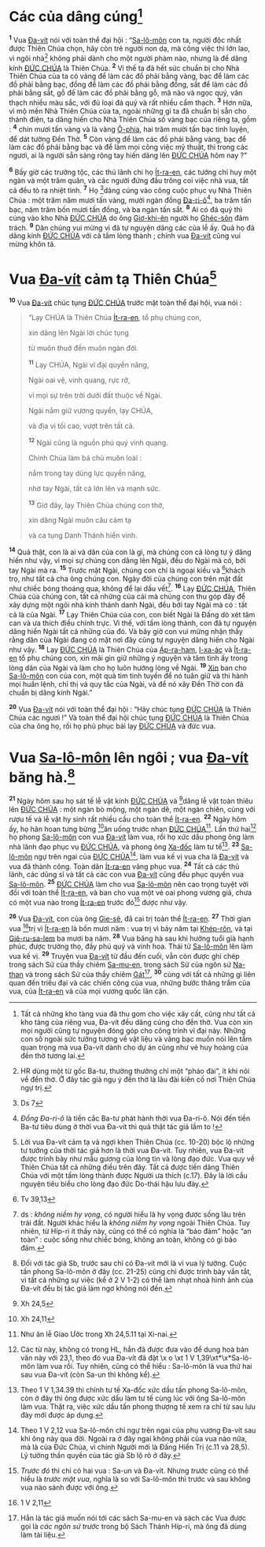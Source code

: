 # Các của dâng cúng[^1-5ecc4c38-57ff-4b7f-9145-758d8afeaba5]
<sup><b>1</b></sup> Vua [Đa-vít]() nói với toàn thể đại hội : “[Sa-lô-môn]() con ta, người độc nhất được Thiên Chúa chọn, hãy còn trẻ người non dạ, mà công việc thì lớn lao, vì ngôi nhà[^2-5ecc4c38-57ff-4b7f-9145-758d8afeaba5] không phải dành cho một người phàm nào, nhưng là để dâng kính [ĐỨC CHÚA]() là Thiên Chúa. <sup><b>2</b></sup> Vì thế ta đã hết sức chuẩn bị cho Nhà Thiên Chúa của ta có vàng để làm các đồ phải bằng vàng, bạc để làm các đồ phải bằng bạc, đồng để làm các đồ phải bằng đồng, sắt để làm các đồ phải bằng sắt, gỗ để làm các đồ phải bằng gỗ, mã não và ngọc quý, vân thạch nhiều màu sắc, với đủ loại đá quý và rất nhiều cẩm thạch. <sup><b>3</b></sup> Hơn nữa, vì mộ mến Nhà Thiên Chúa của ta, ngoài những gì ta đã chuẩn bị sẵn cho thánh điện, ta dâng hiến cho Nhà Thiên Chúa số vàng bạc của riêng ta, gồm : <sup><b>4</b></sup> chín mươi tấn vàng và là vàng [Ô-phia](), hai trăm mười tấn bạc tinh luyện, để dát tường Đền Thờ. <sup><b>5</b></sup> Còn vàng để làm các đồ phải bằng vàng, bạc để làm các đồ phải bằng bạc và để làm mọi công việc mỹ thuật, thì trong các ngươi, ai là người sẵn sàng rộng tay hiến dâng lên [ĐỨC CHÚA]() hôm nay ?”

<sup><b>6</b></sup> Bấy giờ các trưởng tộc, các thủ lãnh chi họ [Ít-ra-en](), các tướng chỉ huy một ngàn và một trăm quân, và các người đứng đầu trông coi việc nhà vua, tất cả đều tỏ ra nhiệt tình. <sup><b>7</b></sup> Họ [^1@-5ecc4c38-57ff-4b7f-9145-758d8afeaba5]dâng cúng vào công cuộc phục vụ Nhà Thiên Chúa : một trăm năm mươi tấn vàng, mười ngàn đồng [Đa-ri-ô]()[^3-5ecc4c38-57ff-4b7f-9145-758d8afeaba5], ba trăm tấn bạc, năm trăm bốn mươi tấn đồng, và ba ngàn tấn sắt. <sup><b>8</b></sup> Ai có đá quý thì cúng vào kho Nhà [ĐỨC CHÚA]() do ông [Giơ-khi-ên]() người họ [Ghéc-sôn]() đảm trách. <sup><b>9</b></sup> Dân chúng vui mừng vì đã tự nguyện dâng các của lễ ấy. Quả họ đã dâng kính [ĐỨC CHÚA]() với cả tấm lòng thành ; chính vua [Đa-vít]() cũng vui mừng khôn tả.

# Vua [Đa-vít]() cảm tạ Thiên Chúa[^4-5ecc4c38-57ff-4b7f-9145-758d8afeaba5]
<sup><b>10</b></sup> Vua [Đa-vít]() chúc tụng [ĐỨC CHÚA]() trước mặt toàn thể đại hội, vua nói :

> “Lạy CHÚA là Thiên Chúa [Ít-ra-en](), tổ phụ chúng con,
>
> xin dâng lên Ngài lời chúc tụng
>
> từ muôn thuở đến muôn ngàn đời.
>
> <sup><b>11</b></sup> Lạy CHÚA, Ngài vĩ đại quyền năng,
>
> Ngài oai vệ, vinh quang, rực rỡ,
>
> vì mọi sự trên trời dưới đất thuộc về Ngài.
>
> Ngài nắm giữ vương quyền, lạy CHÚA,
>
> và địa vị tối cao, vượt trên tất cả.
>
> <sup><b>12</b></sup> Ngài cũng là nguồn phú quý vinh quang.
>
> Chính Chúa làm bá chủ muôn loài :
>
> nắm trong tay dũng lực quyền năng,
>
> nhờ tay Ngài, tất cả lớn lên và mạnh sức.
>
> <sup><b>13</b></sup> Giờ đây, lạy Thiên Chúa chúng con thờ,
>
> xin dâng Ngài muôn câu cảm tạ
>
> và ca tụng Danh Thánh hiển vinh.

<sup><b>14</b></sup> Quả thật, con là ai và dân của con là gì, mà chúng con cả lòng tự ý dâng hiến như vậy, vì mọi sự chúng con dâng lên Ngài, đều do Ngài mà có, bởi tay Ngài mà ra. <sup><b>15</b></sup> Trước mặt Ngài, chúng con chỉ là ngoại kiều và [^2@-5ecc4c38-57ff-4b7f-9145-758d8afeaba5]khách trọ, như tất cả cha ông chúng con. Ngày đời của chúng con trên mặt đất như chiếc bóng thoáng qua, không để lại dấu vết[^5-5ecc4c38-57ff-4b7f-9145-758d8afeaba5]. <sup><b>16</b></sup> Lạy [ĐỨC CHÚA](), Thiên Chúa của chúng con, tất cả những của cải mà chúng con thu góp đây để xây dựng một ngôi nhà kính thánh danh Ngài, đều bởi tay Ngài mà có : tất cả là của Ngài. <sup><b>17</b></sup> Lạy Thiên Chúa của con, con biết Ngài là Đấng dò xét tâm can và ưa thích điều chính trực. Vì thế, với tấm lòng thành, con đã tự nguyện dâng hiến Ngài tất cả những của đó. Và bây giờ con vui mừng nhận thấy rằng dân của Ngài đang có mặt nơi đây cũng tự nguyện dâng hiến cho Ngài như vậy. <sup><b>18</b></sup> Lạy [ĐỨC CHÚA]() là Thiên Chúa của [Áp-ra-ham](), [I-xa-ác]() và [Ít-ra-en]() tổ phụ chúng con, xin mãi gìn giữ những ý nguyện và tâm tình ấy trong lòng dân của Ngài và làm cho họ luôn hướng lòng về Ngài. <sup><b>19</b></sup> [Xin]() ban cho [Sa-lô-môn]() con của con, một quả tim tinh tuyền để nó tuân giữ và thi hành mọi huấn lệnh, chỉ thị và quy tắc của Ngài, và để nó xây Đền Thờ con đã chuẩn bị dâng kính Ngài.”

<sup><b>20</b></sup> Vua [Đa-vít]() nói với toàn thể đại hội : “Hãy chúc tụng [ĐỨC CHÚA]() là Thiên Chúa các ngươi !” Và toàn thể đại hội chúc tụng [ĐỨC CHÚA]() là Thiên Chúa của cha ông họ, rồi họ phủ phục bái lạy [ĐỨC CHÚA]() và đức vua.

# Vua [Sa-lô-môn]() lên ngôi ; vua [Đa-vít]() băng hà.[^6-5ecc4c38-57ff-4b7f-9145-758d8afeaba5]
<sup><b>21</b></sup> Ngày hôm sau họ sát tế lễ vật kính [ĐỨC CHÚA]() và [^3@-5ecc4c38-57ff-4b7f-9145-758d8afeaba5]dâng lễ vật toàn thiêu lên [ĐỨC CHÚA]() : một ngàn bò mộng, một ngàn dê, một ngàn chiên, cùng với rượu tế và lễ vật hy sinh rất nhiều cầu cho toàn thể [Ít-ra-en](). <sup><b>22</b></sup> Ngày hôm ấy, họ hân hoan tưng bừng [^4@-5ecc4c38-57ff-4b7f-9145-758d8afeaba5]ăn uống trước nhan [ĐỨC CHÚA]()[^7-5ecc4c38-57ff-4b7f-9145-758d8afeaba5]. Lần thứ hai[^8-5ecc4c38-57ff-4b7f-9145-758d8afeaba5] họ phong [Sa-lô-môn]() con vua [Đa-vít]() làm vua, rồi họ xức dầu phong ông làm nhà lãnh đạo phục vụ [ĐỨC CHÚA](), và phong ông [Xa-đốc]() làm tư tế[^9-5ecc4c38-57ff-4b7f-9145-758d8afeaba5]. <sup><b>23</b></sup> [Sa-lô-môn]() ngự trên ngai của [ĐỨC CHÚA]()[^10-5ecc4c38-57ff-4b7f-9145-758d8afeaba5], làm vua kế vị vua cha là [Đa-vít]() và vua đã thành công. Toàn dân [Ít-ra-en]() vâng phục vua. <sup><b>24</b></sup> Tất cả các thủ lãnh, các dũng sĩ và tất cả các con vua [Đa-vít]() cũng đều phục quyền vua [Sa-lô-môn](). <sup><b>25</b></sup> [ĐỨC CHÚA]() làm cho vua [Sa-lô-môn]() nên cao trọng tuyệt vời đối với toàn thể [Ít-ra-en](), và ban cho vua một vẻ oai phong vương giả, chưa có một vua nào trong [Ít-ra-en]() trước đó[^11-5ecc4c38-57ff-4b7f-9145-758d8afeaba5] được như vậy.

<sup><b>26</b></sup> Vua [Đa-vít](), con của ông [Gie-sê](), đã cai trị toàn thể [Ít-ra-en](). <sup><b>27</b></sup> Thời gian vua [^5@-5ecc4c38-57ff-4b7f-9145-758d8afeaba5]trị vì [Ít-ra-en]() là bốn mươi năm : vua trị vì bảy năm tại [Khép-rôn](), và tại [Giê-ru-sa-lem]() ba mươi ba năm. <sup><b>28</b></sup> Vua băng hà sau khi hưởng tuổi già hạnh phúc, được trường thọ, đầy phú quý và vinh hoa. Thái tử [Sa-lô-môn]() lên làm vua kế vị. <sup><b>29</b></sup> Truyện vua [Đa-vít]() từ đầu đến cuối, vẫn còn được ghi chép trong sách Sử của thầy chiêm [Sa-mu-en](), trong sách Sử của ngôn sứ [Na-than]() và trong sách Sử của thầy chiêm [Gát]()[^12-5ecc4c38-57ff-4b7f-9145-758d8afeaba5], <sup><b>30</b></sup> cùng với tất cả những gì liên quan đến triều đại và các chiến công của vua, những bước thăng trầm của vua, của [Ít-ra-en]() và của mọi vương quốc lân cận.

[^1-5ecc4c38-57ff-4b7f-9145-758d8afeaba5]: Tất cả những kho tàng vua đã thu gom cho việc xây cất, cũng như tất cả kho tàng của riêng vua, Đa-vít đều dâng cúng cho đền thờ. Vua còn xin mọi người cũng tự nguyện đóng góp cho công trình vĩ đại này. Những con số ngoài sức tưởng tượng về vật liệu và vàng bạc muốn nói lên tầm quan trọng mà vua Đa-vít dành cho dự án cũng như vẻ huy hoàng của đền thờ tương lai.
[^2-5ecc4c38-57ff-4b7f-9145-758d8afeaba5]: HR dùng một từ gốc Ba-tư, thường thường chỉ một “pháo đài”, ít khi nói về đền thờ. Ở đây tác giả ngụ ý đền thờ là lâu đài kiên cố nơi Thiên Chúa ngự trị.
[^3-5ecc4c38-57ff-4b7f-9145-758d8afeaba5]: *Đồng Đa-ri-ô* là tiền cắc Ba-tư phát hành thời vua Đa-ri-ô. Nói đến tiền Ba-tư tiêu dùng ở thời vua Đa-vít thì quả thật tác giả lầm to !
[^4-5ecc4c38-57ff-4b7f-9145-758d8afeaba5]: Lời vua Đa-vít cảm tạ và ngợi khen Thiên Chúa (cc. 10-20) bộc lộ những tư tưởng của thời tác giả hơn là thời vua Đa-vít. Tuy nhiên, vua Đa-vít được trình bày như mẫu gương của lòng tin và lòng đạo đức. Vua quy về Thiên Chúa tất cả những điều trên đây. Tất cả được tiến dâng Thiên Chúa với một tấm lòng thành được Người ưa thích (c.17). Đây là lời cầu nguyện tiêu biểu cho lòng đạo đức Do-thái hậu lưu đày.
[^5-5ecc4c38-57ff-4b7f-9145-758d8afeaba5]: ds : *không niềm hy vọng*, có người hiểu là hy vọng được sống lâu trên trái đất. Người khác hiểu là *không niềm hy vọng* ngoài Thiên Chúa. Tuy nhiên, từ Híp-ri ít thấy này, cũng có thể có nghĩa là “bảo đảm” hoặc “an toàn” : cuộc sống như chiếc bóng, không an toàn, không có gì bảo đảm.
[^6-5ecc4c38-57ff-4b7f-9145-758d8afeaba5]: Đối với tác giả Sb, trước sau chỉ có Đa-vít mới là vì vua lý tưởng. Cuộc tấn phong Sa-lô-môn ở đây (cc. 21-25) cũng chỉ được trình bày vắn tắt, vì tất cả những sự việc (kể ở 2 V 1-2) có thể làm nhạt nhoà hình ảnh của Đa-vít đều bị tác giả làm ngơ không nói đến.
[^7-5ecc4c38-57ff-4b7f-9145-758d8afeaba5]: Như ăn lễ Giao Ước trong Xh 24,5.11 tại Xi-nai.
[^8-5ecc4c38-57ff-4b7f-9145-758d8afeaba5]: Các từ này, không có trong HL, hẳn đã được đưa vào để dung hoà bản văn này với 23,1, theo đó vua Đa-vít đã đặt \x o \xt 1 V 1,39\xt\*\x\*Sa-lô-môn làm vua rồi. Tuy nhiên, cũng có thể hiểu : Sa-lô-môn là vua thứ hai sau vua Đa-vít (còn Sa-un thì không kể).
[^9-5ecc4c38-57ff-4b7f-9145-758d8afeaba5]: Theo 1 V 1,34.39 thì chính tư tế Xa-đốc xức dầu tấn phong Sa-lô-môn, còn ở đây thì ông được xức dầu làm tư tế cùng lúc với ông Sa-lô-môn làm vua. Thật ra, việc xức dầu tấn phong thượng tế xem ra chỉ từ sau lưu đày mới được áp dụng.
[^10-5ecc4c38-57ff-4b7f-9145-758d8afeaba5]: Theo 1 V 2,12 vua Sa-lô-môn chỉ ngự trên ngai của phụ vương Đa-vít sau khi ông này qua đời. Ngoài ra ở đây ngai không phải của vua nào nữa, mà là của Đức Chúa, vì chính Người mới là Đấng Hiển Trị (c.11 và 28,5). Lý tưởng thần quyền của tác giả Sb lộ rõ ở đây.
[^11-5ecc4c38-57ff-4b7f-9145-758d8afeaba5]: *Trước đó* thì chỉ có hai vua : Sa-un và Đa-vít. Nhưng *trước* cũng có thể hiểu là *trước mặt vua*, nghĩa là so với Sa-lô-môn thì trước và sau không vua nào sánh được với ông.
[^12-5ecc4c38-57ff-4b7f-9145-758d8afeaba5]: Hẳn là tác giả muốn nói tới các sách Sa-mu-en và sách các Vua được gọi là *các ngôn sứ trước* trong bộ Sách Thánh Híp-ri, mà ông đã dùng làm tài liệu.
[^1@-5ecc4c38-57ff-4b7f-9145-758d8afeaba5]: Ds 7
[^2@-5ecc4c38-57ff-4b7f-9145-758d8afeaba5]: Tv 39,13
[^3@-5ecc4c38-57ff-4b7f-9145-758d8afeaba5]: Xh 24,5
[^4@-5ecc4c38-57ff-4b7f-9145-758d8afeaba5]: Xh 24,11
[^5@-5ecc4c38-57ff-4b7f-9145-758d8afeaba5]: 1 V 2,11